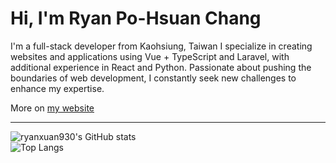 # Hi, I'm Ryan Po-Hsuan Chang
I'm a full-stack developer from Kaohsiung, Taiwan
I specialize in creating websites and applications using Vue + TypeScript and Laravel, with additional experience in React and Python.
Passionate about pushing the boundaries of web development, I constantly seek new challenges to enhance my expertise.

More on [my website](<https://ryanxuan930.github.io/>)

---
![ryanxuan930's GitHub stats](https://github-readme-stats.vercel.app/api?username=ryanxuan930&show_icons=true&count_private=true&cache_seconds=1800) \
![Top Langs](https://github-readme-stats.vercel.app/api/top-langs/?username=ryanxuan930&layout=compact&cache_seconds=1800)
